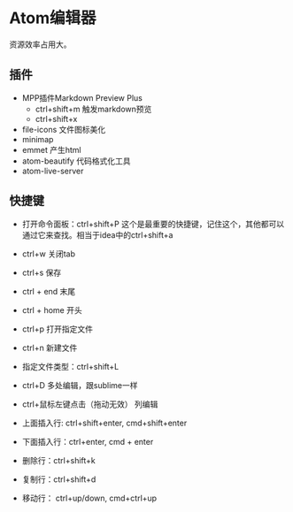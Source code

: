 # Atom编辑器

资源效率占用大。

## 插件
* MPP插件Markdown Preview Plus
    - ctrl+shift+m 触发markdown预览
    - ctrl+shift+x
* file-icons 文件图标美化
* minimap
* emmet 产生html
* atom-beautify 代码格式化工具
* atom-live-server

## 快捷键
* 打开命令面板：ctrl+shift+P 这个是最重要的快捷键，记住这个，其他都可以通过它来查找。相当于idea中的ctrl+shift+a
* ctrl+w 关闭tab
* ctrl+s 保存
* ctrl + end 末尾
* ctrl + home 开头
* ctrl+p 打开指定文件
* ctrl+n 新建文件
* 指定文件类型：ctrl+shift+L

* ctrl+D 多处编辑，跟sublime一样
* ctrl+鼠标左键点击（拖动无效） 列编辑

* 上面插入行: ctrl+shift+enter, cmd+shift+enter
* 下面插入行：ctrl+enter, cmd + enter
* 删除行：ctrl+shift+k
* 复制行：ctrl+shift+d
* 移动行： ctrl+up/down, cmd+ctrl+up
